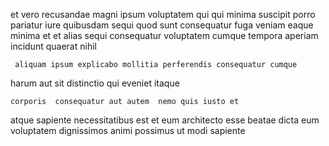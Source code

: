 <!--
title: Persevering grid-enabled access
author: Meaghan
date: 2014-07-05-0218
link: 2014-07-05-0218-persevering-grid-enabled-access
tags: [free,icons,Ember,controller]
-->

et vero recusandae magni ipsum voluptatem 
qui qui   minima  suscipit
porro pariatur iure quibusdam sequi quod sunt consequatur fuga 
veniam eaque  minima et  et alias sequi consequatur
voluptatem  cumque tempora  aperiam incidunt quaerat
nihil   
 	 aliquam ipsum explicabo mollitia perferendis consequatur cumque
harum aut  sit
 distinctio qui eveniet itaque
 	corporis  consequatur aut autem  nemo quis iusto et
 atque  sapiente  necessitatibus est et eum 
architecto esse beatae
dicta  eum voluptatem  dignissimos  animi
possimus ut modi   sapiente